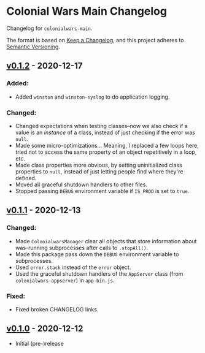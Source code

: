 # Colonial Wars Main Changelog
Changelog for ``colonialwars-main``.

The format is based on [Keep a Changelog][1], and this project adheres to [Semantic Versioning][2].

## [v0.1.2] - 2020-12-17
### Added:
- Added ``winston`` and ``winston-syslog`` to do application logging.
### Changed:
- Changed expectations when testing classes–now we also check if a value is an *instance*
of a class, instead of just checking if the error was ``null``.
- Made some micro-optimizations... Meaning, I replaced a few loops here, tried not to access
the same property of an object repetitively in a loop, etc.
- Made class properties more obvious, by setting uninitialized class properties to ``null``,
instead of just letting people find where they're defined.
- Moved all graceful shutdown handlers to other files.
- Stopped passing ``DEBUG`` environment variable if ``IS_PROD`` is set to ``true``.

## [v0.1.1] - 2020-12-13
### Changed:
- Made ``ColonialwarsManager`` clear all objects that store information about was-running
subprocesses after calls to ``.stopAll()``.
- Made this package pass down the ``DEBUG`` environment variable to subprocesses.
- Used ``error.stack`` instead of the ``error`` object.
- Used the graceful shutdown handlers of the ``AppServer`` class (from ``colonialwars-appserver``)
in ``app-bin.js``.
### Fixed:
- Fixed broken CHANGELOG links.

## [v0.1.0] - 2020-12-12
- Initial (pre-)release

[1]: https://keepachangelog.com/
[2]: https://semver.org

[v0.1.0]: https://github.com/Take-Some-Bytes/colonialwars-main/tree/2ca231664a1ef41334d8bd500f0fddf08654310e
[v0.1.1]: https://github.com/Take-Some-Bytes/colonialwars-main/tree/025bd6b1accd68e752a5a5fbc74a475451c94f0d
[v0.1.2]: https://github.com/Take-Some-Bytes/colonialwars-main/tree/main
